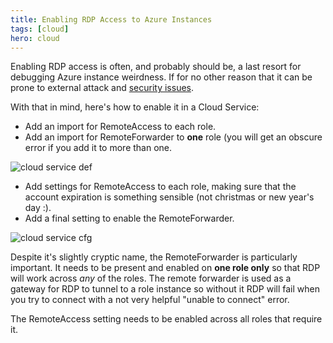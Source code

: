 ```yaml
---
title: Enabling RDP Access to Azure Instances
tags: [cloud]
hero: cloud
---
```


Enabling RDP access is often, and probably should be, a last resort for debugging Azure
instance weirdness. If for no other reason that it can be prone to external attack and
[security issues](https://technet.microsoft.com/en-us/library/security/ms15-067.aspx).

With that in mind, here's how to enable it in a Cloud Service:

* Add an import for RemoteAccess to each role.
* Add an import for RemoteForwarder to **one** role (you will get an obscure error if you
   add it to more than one.

![cloud service def](/assets/img/posts/enabling-rdp-access-to-azure-instances/cloud-service-def.png "cloud service definition")

* Add settings for RemoteAccess to each role, making sure that the account expiration is
   something sensible (not christmas or new year's day :).
* Add a final setting to enable the RemoteForwarder.

![cloud service cfg](/assets/img/posts/enabling-rdp-access-to-azure-instances/cloud-service-cfg.png "cloud service config")

Despite it's slightly cryptic name, the RemoteForwarder is particularly important. It needs to be present and
enabled on **one role only** so that RDP will work across _any_ of the roles. The remote forwarder is used as a
gateway for RDP to tunnel to a role instance so without it RDP will fail when you try to connect with a not very
helpful "unable to connect" error.

The RemoteAccess setting needs to be enabled across all roles that require it.
